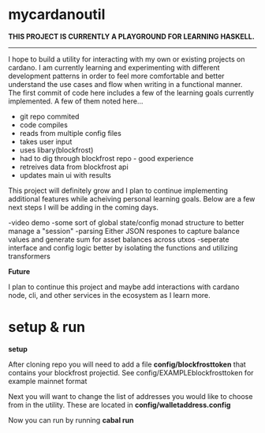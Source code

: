 # mycardanoutil

**THIS PROJECT IS CURRENTLY A PLAYGROUND FOR LEARNING HASKELL.**  

---

 I hope to build a utility for interacting with my own or existing projects on cardano. I am currently learning and experimenting
 with different development patterns in order to feel more comfortable and better understand the use cases and flow when writing 
 in a functional manner. The first commit of code here includes a few of the learning goals currently implemented. A few of them noted here... 
 
 - git repo commited
 - code compiles
 - reads from multiple config files
 - takes user input
 - uses libary(blockfrost)
 - had to dig through blockfrost repo - good experience
 - retreives data from blockfrost api
 - updates main ui with results

This project will definitely grow and I plan to continue implementing additional features while acheiving personal learning goals. Below are a few next steps 
I will be adding in the coming days. 

-video demo 
-some sort of global state/config monad structure to better manage a "session"
-parsing Either JSON respones to capture balance values and generate sum for asset balances across utxos
-seperate interface and config logic better by isolating the functions and utilizing transformers

**Future**

I plan to continue this project and maybe add interactions with cardano node, cli, and other services in the ecosystem as I learn more. 



# setup & run

**setup**

After cloning repo you will need to add a file **config/blockfrosttoken** that contains your blockfrost projectid. See config/EXAMPLEblockfrosttoken for example mainnet format

Next you will want to change the list of addresses you would like to choose from in the utility. These are located in **config/walletaddress.config**

Now you can run by running **cabal run**